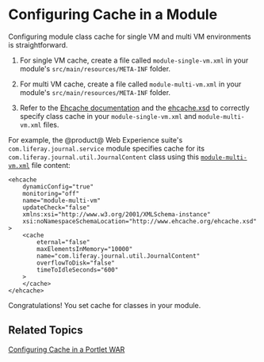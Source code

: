 # Configuring Cache in a Module [](id=configuring-cache-in-a-module)

Configuring module class cache for single VM and multi VM environments is
straightforward. 

1.  For single VM cache, create a file called `module-single-vm.xml` in your 
    module's `src/main/resources/META-INF` folder. 

2.  For multi VM cache, create a file called `module-multi-vm.xml` in your 
    module's `src/main/resources/META-INF` folder. 

3.  Refer to the
    [Ehcache documentation](http://www.ehcache.org/documentation/2.8/configuration/index.html)
    and the
    [ehcache.xsd](http://www.ehcache.org/ehcache.xsd)
    to correctly specify class cache in your `module-single-vm.xml` and
    `module-multi-vm.xml` files. 

For example, the @product@ Web Experience suite's `com.liferay.journal.service`
module specifies cache for its `com.liferay.journal.util.JournalContent` class
using this
[`module-multi-vm.xml`](https://github.com/liferay/liferay-portal/blob/master/modules/apps/journal/journal-service/src/main/resources/META-INF/module-multi-vm.xml)
file content:

    <ehcache
    	dynamicConfig="true"
    	monitoring="off"
    	name="module-multi-vm"
    	updateCheck="false"
    	xmlns:xsi="http://www.w3.org/2001/XMLSchema-instance"
    	xsi:noNamespaceSchemaLocation="http://www.ehcache.org/ehcache.xsd"
    >
    	<cache
    		eternal="false"
    		maxElementsInMemory="10000"
    		name="com.liferay.journal.util.JournalContent"
    		overflowToDisk="false"
    		timeToIdleSeconds="600"
    	>
    	</cache>
    </ehcache>

Congratulations! You set cache for classes in your module. 

## Related Topics [](id=related-topics)

[Configuring Cache in a Portlet WAR](/developer/frameworks/-/knowledge_base/7-2/configuring-cache-in-a-portlet-war)

